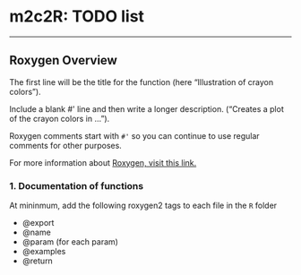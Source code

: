 # m2c2R: TODO list

----

## Roxygen Overview

The first line will be the title for the function (here “Illustration of crayon colors”).

Include a blank #' line and then write a longer description. (“Creates a plot of the crayon colors in …”).

Roxygen comments start with `#'` so you can continue to use regular comments for other purposes.

For more information about [Roxygen, visit this link.](https://cran.r-project.org/web/packages/roxygen2/vignettes/roxygen2.html)

### 1. Documentation of functions

At mininmum, add the following roxygen2 tags to each file in the `R` folder

  - @export
  - @name
  - @param (for each param)
  - @examples
  - @return